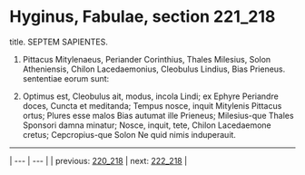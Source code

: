 # Hyginus, Fabulae, section 221_218

title. SEPTEM SAPIENTES.



1. Pittacus Mitylenaeus, Periander Corinthius, Thales Milesius, Solon Atheniensis, Chilon Lacedaemonius, Cleobulus Lindius, Bias Prieneus. sententiae eorum sunt:



2. Optimus est, Cleobulus ait, modus, incola Lindi; ex Ephyre Periandre doces, Cuncta et meditanda; Tempus nosce, inquit Mitylenis Pittacus ortus; Plures esse malos Bias autumat ille Prieneus; Milesius-que Thales Sponsori damna minatur; Nosce, inquit, tete, Chilon Lacedaemone cretus; Cepcropius-que Solon Ne quid nimis induperauit.



---

| --- | --- |
| previous: [220_218](../220_218/) | next: [222_218](../222_218/) |